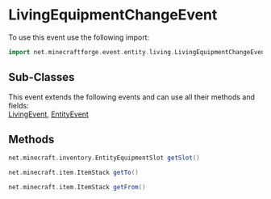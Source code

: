 # LivingEquipmentChangeEvent

To use this event use the following import:
```groovy
import net.minecraftforge.event.entity.living.LivingEquipmentChangeEvent
```

## Sub-Classes
This event extends the following events and can use all their methods and fields: <br>
[LivingEvent](living_event/living_event.md), [EntityEvent](entity_event/entity_event.md)

## Methods
```groovy
net.minecraft.inventory.EntityEquipmentSlot getSlot()
```

```groovy
net.minecraft.item.ItemStack getTo()
```

```groovy
net.minecraft.item.ItemStack getFrom()
```
